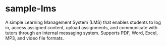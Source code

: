 # sample-lms
A simple Learning Management System (LMS) that enables students to log in, access assigned content, upload assignments, and communicate with tutors through an internal messaging system. Supports PDF, Word, Excel, MP3, and video file formats.
